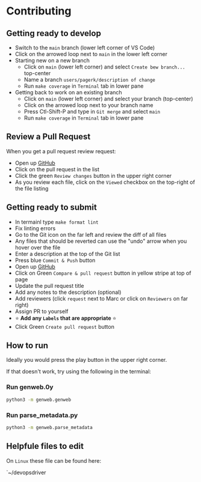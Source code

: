 # Contributing

## Getting ready to develop

- Switch to the `main` branch (lower left corner of VS Code)
- Click on the arrowed loop next to `main` in the lower left corner
- Starting new on a new branch
    - Click on `main` (lower left corner) and select `Create bew branch...` top-center
    - Name a branch `users/pagerk/description of change`
    - Run `make coverage` in `Terminal` tab in lower pane
- Getting back to work on an existing branch
    - Click on `main` (lower left corner) and select your branch (top-center)
    - Click on the arrowed loop next to your branch name
    - Press Ctl-Shift-P and type in `Git merge` and select `main`
    - Run `make coverage` in `Terminal` tab in lower pane

## Review a Pull Request

When you get a pull request review request:

- Open up [GitHub](https://github.com/marcpage/genweb/pulls)
- Click on the pull request in the list
- Click the green `Review changes` button in the upper right corner
- As you review each file, click on the `Viewed` checkbox on the top-right of the file listing

## Getting ready to submit

- In termainl type `make format lint`
- Fix linting errors
- Go to the Git icon on the far left and review the diff of all files
- Any files that should be reverted can use the "undo" arrow when you hover over the file
- Enter a description at the top of the Git list
- Press blue `Commit & Push` button
- Open up [GitHub](https://github.com/marcpage/genweb/pulls)
- Click on Green `Compare & pull request` button in yellow stripe at top of page
- Update the pull request title
- Add any notes to the description (optional)
- Add reviewers (click `request` next to Marc or click on `Reviewers` on far right)
- Assign PR to yourself
- ⭐ **Add any `Labels` that are appropriate** ⭐
- Click Green `Create pull request` button


## How to run

Ideally you would press the play button in the upper right corner.

If that doesn't work, try using the following in the terminal:

### Run genweb.0y

```bash
python3 -m genweb.genweb
```

### Run parse_metadata.py

```bash
python3 -m genweb.parse_metadata
```

## Helpfule files to edit

On `Linux` these file can be found here:

`~/devopsdriver
